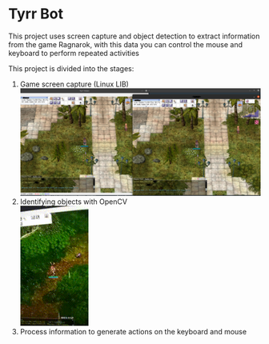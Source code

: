 # Tyrr Bot
This project uses screen capture and object detection to extract information from the game Ragnarok, with this data you can control the mouse and keyboard to perform repeated activities<br/>

This project is divided into the stages:<br/>
  1) Game screen capture (Linux LIB)<br/>
 ![alt text](https://github.com/matheuskjn/tyrr/blob/main/imagens/readme/print.png?raw=true) 
  2) Identifying objects with OpenCV<br/>
 ![alt text](https://github.com/matheuskjn/tyrr/blob/main/imagens/readme/detect.gif?raw=true) 
  3) Process information to generate actions on the keyboard and mouse<br/>
